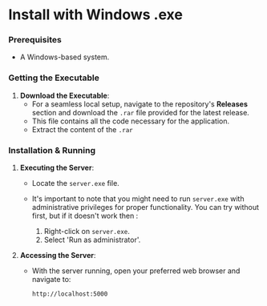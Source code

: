 # Install with Windows .exe

### Prerequisites
- A Windows-based system.

### Getting the Executable
1. **Download the Executable**:
   - For a seamless local setup, navigate to the repository's **Releases** section and download the `.rar` file provided for the latest release.
   - This file contains all the code necessary for the application.
   - Extract the content of the `.rar`

### Installation & Running
1. **Executing the Server**:
   - Locate the `server.exe` file.
   
   - It's important to note that you might need to run `server.exe` with administrative privileges for proper functionality. You can try without first, but if it doesn't work then :
     1. Right-click on `server.exe`.
     2. Select 'Run as administrator'.

2. **Accessing the Server**:
   - With the server running, open your preferred web browser and navigate to:
     ```
     http://localhost:5000
     ```